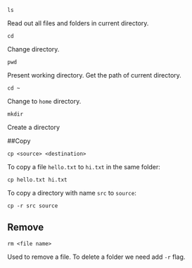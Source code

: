 ```
ls
```
Read out all files and folders in current directory.

```
cd
```
Change directory.

```
pwd
```
Present working directory. Get the path of current directory.

```
cd ~
```
Change to `home` directory.

```
mkdir
```
Create a directory

##Copy
```
cp <source> <destination>
```
To copy a file `hello.txt` to `hi.txt` in the same folder:
```
cp hello.txt hi.txt
```
To copy a directory with name `src` to `source`:
```
cp -r src source
```
## Remove
```
rm <file name>
```
Used to remove a file. To delete a folder we need add `-r` flag.
